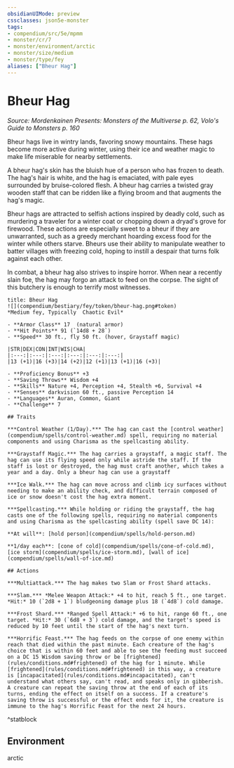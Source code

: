 ```yaml
---
obsidianUIMode: preview
cssclasses: json5e-monster
tags:
- compendium/src/5e/mpmm
- monster/cr/7
- monster/environment/arctic
- monster/size/medium
- monster/type/fey
aliases: ["Bheur Hag"]
---
```

# Bheur Hag
*Source: Mordenkainen Presents: Monsters of the Multiverse p. 62, Volo's Guide to Monsters p. 160*  

Bheur hags live in wintry lands, favoring snowy mountains. These hags become more active during winter, using their ice and weather magic to make life miserable for nearby settlements.

A bheur hag's skin has the bluish hue of a person who has frozen to death. The hag's hair is white, and the hag is emaciated, with pale eyes surrounded by bruise-colored flesh. A bheur hag carries a twisted gray wooden staff that can be ridden like a flying broom and that augments the hag's magic.

Bheur hags are attracted to selfish actions inspired by deadly cold, such as murdering a traveler for a winter coat or chopping down a dryad's grove for firewood. These actions are especially sweet to a bheur if they are unwarranted, such as a greedy merchant hoarding excess food for the winter while others starve. Bheurs use their ability to manipulate weather to batter villages with freezing cold, hoping to instill a despair that turns folk against each other.

In combat, a bheur hag also strives to inspire horror. When near a recently slain foe, the hag may forgo an attack to feed on the corpse. The sight of this butchery is enough to terrify most witnesses.

```ad-statblock
title: Bheur Hag
![](compendium/bestiary/fey/token/bheur-hag.png#token)
*Medium fey, Typically  Chaotic Evil*

- **Armor Class** 17  (natural armor)
- **Hit Points** 91 (`14d8 + 28`)
- **Speed** 30 ft., fly 50 ft. (hover, Graystaff magic)

|STR|DEX|CON|INT|WIS|CHA|
|:---:|:---:|:---:|:---:|:---:|:---:|
|13 (+1)|16 (+3)|14 (+2)|12 (+1)|13 (+1)|16 (+3)|

- **Proficiency Bonus** +3
- **Saving Throws** Wisdom +4
- **Skills** Nature +4, Perception +4, Stealth +6, Survival +4
- **Senses** darkvision 60 ft., passive Perception 14
- **Languages** Auran, Common, Giant
- **Challenge** 7

## Traits

***Control Weather (1/Day).*** The hag can cast the [control weather](compendium/spells/control-weather.md) spell, requiring no material components and using Charisma as the spellcasting ability.

***Graystaff Magic.*** The hag carries a graystaff, a magic staff. The hag can use its flying speed only while astride the staff. If the staff is lost or destroyed, the hag must craft another, which takes a year and a day. Only a bheur hag can use a graystaff

***Ice Walk.*** The hag can move across and climb icy surfaces without needing to make an ability check, and difficult terrain composed of ice or snow doesn't cost the hag extra moment.

***Spellcasting.*** While holding or riding the graystaff, the hag casts one of the following spells, requiring no material components and using Charisma as the spellcasting ability (spell save DC 14):

**At will**: [hold person](compendium/spells/hold-person.md)

**1/day each**: [cone of cold](compendium/spells/cone-of-cold.md), [ice storm](compendium/spells/ice-storm.md), [wall of ice](compendium/spells/wall-of-ice.md)

## Actions

***Multiattack.*** The hag makes two Slam or Frost Shard attacks.

***Slam.*** *Melee Weapon Attack:* +4 to hit, reach 5 ft., one target. *Hit:* 10 (`2d8 + 1`) bludgeoning damage plus 18 (`4d8`) cold damage.

***Frost Shard.*** *Ranged Spell Attack:* +6 to hit, range 60 ft., one target. *Hit:* 30 (`6d8 + 3`) cold damage, and the target's speed is reduced by 10 feet until the start of the hag's next turn.

***Horrific Feast.*** The hag feeds on the corpse of one enemy within reach that died within the past minute. Each creature of the hag's choice that is within 60 feet and able to see the feeding must succeed on a DC 15 Wisdom saving throw or be [frightened](rules/conditions.md#frightened) of the hag for 1 minute. While [frightened](rules/conditions.md#frightened) in this way, a creature is [incapacitated](rules/conditions.md#incapacitated), can't understand what others say, can't read, and speaks only in gibberish. A creature can repeat the saving throw at the end of each of its turns, ending the effect on itself on a success. If a creature's saving throw is successful or the effect ends for it, the creature is immune to the hag's Horrific Feast for the next 24 hours.
```
^statblock

## Environment

arctic